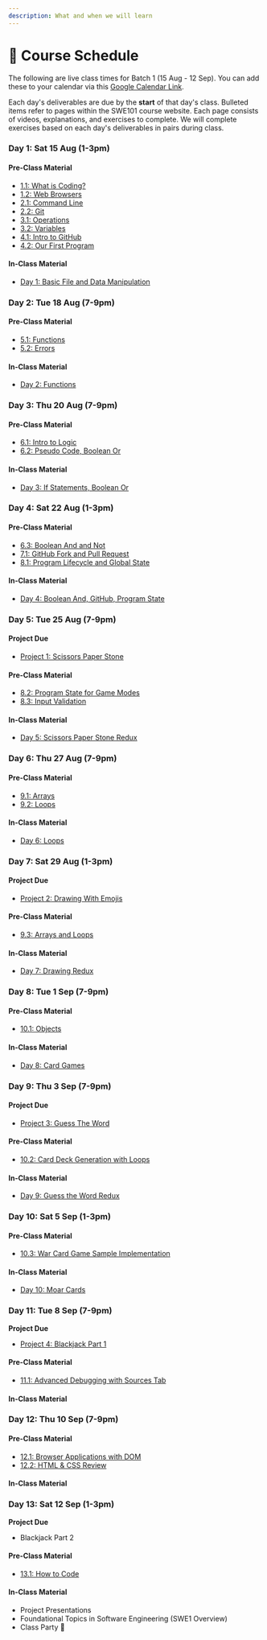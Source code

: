 ```yaml
---
description: What and when we will learn
---
```


# 📆 Course Schedule

The following are live class times for Batch 1 \(15 Aug - 12 Sep\). You can add these to your calendar via this [Google Calendar Link](https://calendar.google.com/calendar/ical/c_gk08cvi7junnsufojhgb9cse0g%40group.calendar.google.com/private-0ad96a6295ce32db230e9bf3a742c33b/basic.ics).

Each day's deliverables are due by the **start** of that day's class. Bulleted items refer to pages within the SWE101 course website. Each page consists of videos, explanations, and exercises to complete. We will complete exercises based on each day's deliverables in pairs during class.

### Day 1: Sat 15 Aug \(1-3pm\)

#### Pre-Class Material

* [1.1: What is Coding?](../1-introduction/1-1-what-is-coding.md)
* [1.2: Web Browsers](../1-introduction/1-2-web-browsers.md)
* [2.1: Command Line](../2-organising-and-managing-code-files/2-1-command-line.md)
* [2.2: Git](../2-organising-and-managing-code-files/2-2-git.md)
* [3.1: Operations](../3-basic-data-manipulation/3-1-operations.md)
* [3.2: Variables](../3-basic-data-manipulation/3-2-variables.md)
* [4.1: Intro to GitHub](../4-getting-started-with-code/4-1-intro-to-github.md)
* [4.2: Our First Program](../4-getting-started-with-code/4-2-our-first-program.md)

#### In-Class Material

* [Day 1: Basic File and Data Manipulation](../class-exercises/day-1-basic-file-and-data-manipulation.md)

### Day 2: Tue 18 Aug \(7-9pm\)

#### Pre-Class Material

* [5.1: Functions](../5-structuring-and-debugging-code/5-1-functions.md)
* [5.2: Errors](../5-structuring-and-debugging-code/5-2-errors.md)

#### In-Class Material

* [Day 2: Functions](../class-exercises/day-2-functions.md)

### **Day 3: Thu 20 Aug \(7-9pm\)**

#### Pre-Class Material

* [6.1: Intro to Logic](../6-conditional-logic/6-1-intro-to-logic.md)
* [6.2: Pseudo Code, Boolean Or](../6-conditional-logic/6-2-pseudo-code-boolean-or.md)

#### In-Class Material

* [Day 3: If Statements, Boolean Or](../class-exercises/day-3-if-statements-boolean-or.md)

### Day 4: Sat 22 Aug \(1-3pm\)

#### Pre-Class Material

* [6.3: Boolean And and Not](../6-conditional-logic/6-3-boolean-and-and-not.md)
* [7.1: GitHub Fork and Pull Request](../7-github/7-1-github-fork-and-pull-request.md)
* [8.1: Program Lifecycle and Global State](../8-managing-state-and-input-validation/8-1-program-lifecycle-and-state.md)

#### In-Class Material

* [Day 4: Boolean And, GitHub, Program State](../class-exercises/day-4-boolean-and-program-state.md)

### Day 5: Tue 25 Aug \(7-9pm\)

#### Project Due

* [Project 1: Scissors Paper Stone](../projects/project-1-scissors-paper-stone.md)

#### Pre-Class Material

* [8.2: Program State for Game Modes](../8-managing-state-and-input-validation/8-2-program-state-for-game-modes.md)
* [8.3: Input Validation](../8-managing-state-and-input-validation/8-3-input-validation.md)

#### In-Class Material

* [Day 5: Scissors Paper Stone Redux](../class-exercises/day-5-scissors-paper-stone-redux.md)

### Day 6: Thu 27 Aug \(7-9pm\)

#### Pre-Class Material

* [9.1: Arrays](../9-arrays-and-iteration/9-1-arrays.md)
* [9.2: Loops](../9-arrays-and-iteration/9-2-loops.md)

#### In-Class Material

* [Day 6: Loops](../class-exercises/day-6-loops.md)

### **Day 7: Sat 29 Aug \(1-3pm\)**

#### Project Due

* [Project 2: Drawing With Emojis](../projects/project-2-drawing-with-emojis.md)

#### Pre-Class Material

* [9.3: Arrays and Loops](../9-arrays-and-iteration/9.3-arrays-and-loops.md)

#### In-Class Material

* [Day 7: Drawing Redux](../class-exercises/day-7-drawing-redux.md)

### Day 8: Tue 1 Sep \(7-9pm\)

#### Pre-Class Material

* [10.1: Objects](../10-javascript-objects/10-1-objects.md)

#### In-Class Material

* [Day 8: Card Games](../class-exercises/day-8-card-games.md)

### Day 9: Thu 3 Sep \(7-9pm\)

#### Project Due

* [Project 3: Guess The Word](../projects/project-3-guess-the-word.md)

#### Pre-Class Material

* [10.2: Card Deck Generation with Loops](../10-javascript-objects/10.2-card-deck-generation-with-loops.md)

#### In-Class Material

* [Day 9: Guess the Word Redux](../class-exercises/day-9-guess-the-word-redux.md)

### Day 10: Sat 5 Sep \(1-3pm\)

#### Pre-Class Material

* [10.3: War Card Game Sample Implementation](../10-javascript-objects/10.3-card-game-example.md)

#### In-Class Material

* [Day 10: Moar Cards](../class-exercises/day-10-moar-cards.md)

### Day 11: Tue 8 Sep \(7-9pm\)

**Project Due**

* [Project 4: Blackjack Part 1](../projects/project-4-blackjack-part-1.md)

#### Pre-Class Material

* [11.1: Advanced Debugging with Sources Tab](../11-advanced-debugging/11.1-advanced-debugging-with-sources-tab.md)

#### In-Class Material

### Day 12: Thu 10 Sep \(7-9pm\)

#### Pre-Class Material

* [12.1: Browser Applications with DOM](../12-next-steps/12.1-browser-applications-with-dom.md)
* [12.2: HTML & CSS Review](../12-next-steps/12.2-html-css-review.md)

#### In-Class Material

### Day 13: Sat 12 Sep \(1-3pm\)

**Project Due**

* Blackjack Part 2

#### Pre-Class Material

* [13.1: How to Code](../13-how-to-code/13.1-how-to-code.md)

#### In-Class Material

* Project Presentations
* Foundational Topics in Software Engineering \(SWE1 Overview\)
* Class Party 🥳

